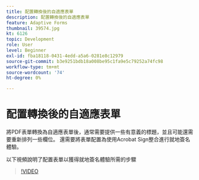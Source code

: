 ```yaml
---
title: 配置轉換後的自適應表單
description: 配置轉換後的自適應表單
feature: Adaptive Forms
thumbnail: 39574.jpg
kt: 6126
topic: Development
role: User
level: Beginner
exl-id: fba18118-0431-4edd-a5a6-0281e8c12979
source-git-commit: b3e9251bdb18a008be95c1fa9e5c79252a74fc98
workflow-type: tm+mt
source-wordcount: '74'
ht-degree: 0%

---
```


# 配置轉換後的自適應表單

將PDF表單轉換為自適應表單後，通常需要提供一些有意義的標題，並且可能還需要重新排列一些欄位。 還需要將表單配置為使用Acrobat Sign整合進行就地簽名體驗。

以下視頻說明了配置表單以獲得就地簽名體驗所需的步驟

>[!VIDEO](https://video.tv.adobe.com/v/39574?quality=12&learn=on)

